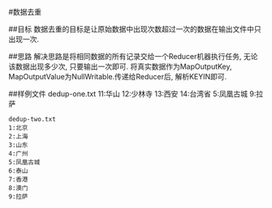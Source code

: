 #数据去重

##目标
	数据去重的目标是让原始数据中出现次数超过一次的数据在输出文件中只出现一次.

##思路
	解决思路是将相同数据的所有记录交给一个Reducer机器执行任务, 无论该数据出现多少次, 只要输出一次即可.
	将真实数据作为MapOutputKey, MapOutputValue为NullWritable.传递给Reducer后, 解析KEYIN即可.

##样例文件
	dedup-one.txt
	11:华山
	12:少林寺
	13:西安
	14:台湾省
	5:凤凰古城
	9:拉萨
	
	dedup-two.txt
	1:北京
	2:上海
	3:山东
	4:广州
	5:凤凰古城
	6:泰山
	7:香港
	8:澳门
	9:拉萨

